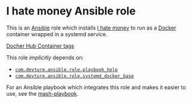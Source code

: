 # I hate money Ansible role

This is an [Ansible](https://www.ansible.com/) role which installs [I hate money](https://github.com/spiral-project/ihatemoney?tab=readme-ov-file) to run as a [Docker](https://www.docker.com/) container wrapped in a systemd service.

[Docher Hub Container tags](https://hub.docker.com/r/ihatemoney/ihatemoney/)

This role *implicitly* depends on:

- [`com.devture.ansible.role.playbook_help`](https://github.com/devture/com.devture.ansible.role.playbook_help)
- [`com.devture.ansible.role.systemd_docker_base`](https://github.com/devture/com.devture.ansible.role.systemd_docker_base)

For an Ansible playbook which integrates this role and makes it easier to use, see the [mash-playbook](https://github.com/mother-of-all-self-hosting/mash-playbook).
